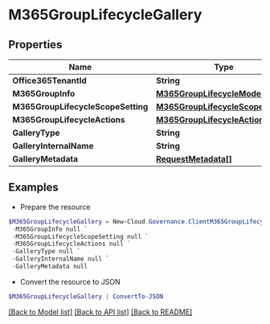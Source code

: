# M365GroupLifecycleGallery
## Properties

Name | Type | Description | Notes
------------ | ------------- | ------------- | -------------
**Office365TenantId** | **String** |  | [optional] 
**M365GroupInfo** | [**M365GroupLifecycleModel**](M365GroupLifecycleModel.md) |  | [optional] 
**M365GroupLifecycleScopeSetting** | [**M365GroupLifecycleScopeSetting**](M365GroupLifecycleScopeSetting.md) |  | [optional] 
**M365GroupLifecycleActions** | [**M365GroupLifecycleActions**](M365GroupLifecycleActions.md) |  | [optional] 
**GalleryType** | **String** |  | [optional] 
**GalleryInternalName** | **String** |  | [optional] 
**GalleryMetadata** | [**RequestMetadata[]**](RequestMetadata.md) |  | [optional] 

## Examples

- Prepare the resource
```powershell
$M365GroupLifecycleGallery = New-Cloud.Governance.ClientM365GroupLifecycleGallery  -Office365TenantId null `
 -M365GroupInfo null `
 -M365GroupLifecycleScopeSetting null `
 -M365GroupLifecycleActions null `
 -GalleryType null `
 -GalleryInternalName null `
 -GalleryMetadata null
```

- Convert the resource to JSON
```powershell
$M365GroupLifecycleGallery | ConvertTo-JSON
```

[[Back to Model list]](../README.md#documentation-for-models) [[Back to API list]](../README.md#documentation-for-api-endpoints) [[Back to README]](../README.md)

